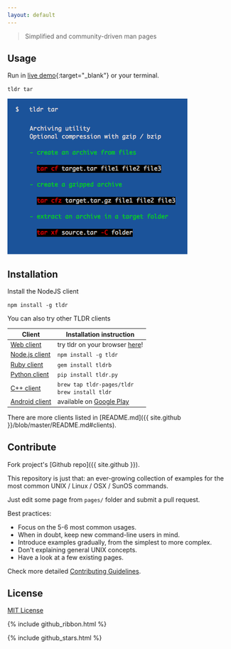 ```yaml
---
layout: default
---
```


> Simplified and community-driven man pages


## Usage

Run in [live demo](https://ostera.github.io/tldr.js){:target="_blank"} or your terminal.

~~~shell
tldr tar
~~~

![tldr tar command output](images/screenshot.png?s=200)

## Installation

Install the NodeJS client

~~~shell
npm install -g tldr
~~~

You can also try other TLDR clients

Client                                                                | Installation instruction
----------------------------------------------------------------------|----------------------------------------------------------------------------------------------------
[Web client](https://github.com/ostera/tldr.js)                       | try tldr on your browser [here](https://ostera.github.io/tldr.js)!
[Node.js client](https://github.com/tldr-pages/tldr-node-client)      | ```npm install -g tldr```
[Ruby client](https://github.com/YellowApple/tldrb)                   | ```gem install tldrb```
[Python client](https://github.com/lord63/tldr.py)                    | ```pip install tldr.py```
[C++ client](https://github.com/tldr-pages/tldr-cpp-client)           | ```brew tap tldr-pages/tldr``` <br> ```brew install tldr```
[Android client](https://github.com/gianasista/tldr-viewer)           | available on [Google Play](https://play.google.com/store/apps/details?id=de.gianasista.tldr_viewer)

There are more clients listed in [README.md]({{ site.github }}/blob/master/README.md#clients).


## Contribute

Fork project's [Github repo]({{ site.github }}).

This repository is just that: an ever-growing collection of examples for the most common UNIX / Linux / OSX / SunOS commands.

Just edit some page from `pages/` folder and submit a pull request.

Best practices:

- Focus on the 5-6 most common usages.
- When in doubt, keep new command-line users in mind.
- Introduce examples gradually, from the simplest to more complex.
- Don't explaining general UNIX concepts.
- Have a look at a few existing pages.

Check more detailed [Contributing Guidelines]({{site.github}}/blob/master/CONTRIBUTING.md).


## License

[MIT License]({{site.github}}/blob/master/LICENSE.md)

{% include github_ribbon.html %}

{% include github_stars.html %}
